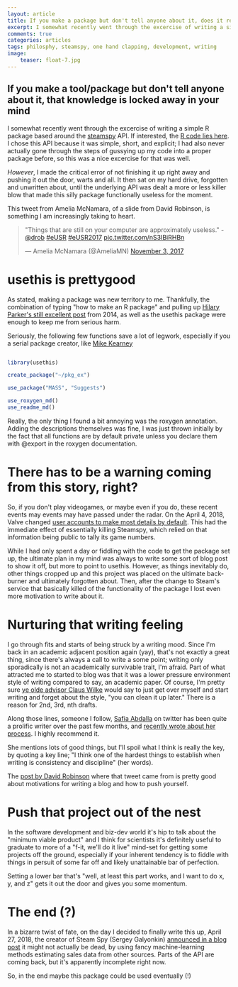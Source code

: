```yaml
---
layout: article
title: If you make a package but don't tell anyone about it, does it really exist?
excerpt: I somewhat recently went through the excercise of writing a simple R package based around the steamspy API.
comments: true
categories: articles
tags: philosphy, steamspy, one hand clapping, development, writing
image:
    teaser: float-7.jpg
---
```


## If you make a tool/package but don't tell anyone about it, that knowledge is locked away in your mind

I somewhat recently went through the excercise of writing a simple R package based around the [steamspy](https://steamspy.com/) API. If interested, the [R code lies here](https://github.com/thomas-keller/steamspyR). I chose this API because it was simple, short, and explicit; I had also never actually gone through the steps of gussying up my code into a proper package before, so this was a nice excercise for that was well.

*However*, I made the critical error of not finishing it up right away and pushing it out the door, warts and all. It then sat on my hard drive, forgotten and unwritten about, until the underlying API was dealt a more or less killer blow that made this silly package functionally useless for the moment.

This tweet from Amelia McNamara, of a slide from David Robinson, is something I am increasingly taking to heart.

<blockquote class="twitter-tweet" data-lang="en"><p lang="en" dir="ltr">&quot;Things that are still on your computer are approximately useless.&quot; -<a href="https://twitter.com/drob?ref_src=twsrc%5Etfw">@drob</a> <a href="https://twitter.com/hashtag/eUSR?src=hash&amp;ref_src=twsrc%5Etfw">#eUSR</a> <a href="https://twitter.com/hashtag/eUSR2017?src=hash&amp;ref_src=twsrc%5Etfw">#eUSR2017</a> <a href="https://t.co/nS3IBiRHBn">pic.twitter.com/nS3IBiRHBn</a></p>&mdash; Amelia McNamara (@AmeliaMN) <a href="https://twitter.com/AmeliaMN/status/926509282874585089?ref_src=twsrc%5Etfw">November 3, 2017</a></blockquote>
<script async src="https://platform.twitter.com/widgets.js" charset="utf-8"></script>




# usethis is prettygood

As stated, making a package was new territory to me. Thankfully, the combination of typing "how to make an R package" and pulling up [Hilary Parker's still excellent post](https://hilaryparker.com/2014/04/29/writing-an-r-package-from-scratch/) from 2014, as well as the usethis package were enough to keep me from serious harm.

Seriously, the following few functions save a lot of legwork, especially if you a serial package creator, like [Mike Kearney](https://github.com/mkearney?tab=repositories)

```R

library(usethis)

create_package("~/pkg_ex")

use_package("MASS", "Suggests")

use_roxygen_md()
use_readme_md()
```

Really, the only thing I found a bit annoying was the roxygen annotation. Adding the descriptions themselves was fine, I was just thrown initially by the fact that all functions are by default private unless you declare them with @export in the roxygen documentation.

# There has to be a warning coming from this story, right?

So, if you don't play videogames, or maybe even if you do, these recent events may events may have passed under the radar. On the April 4, 2018, Valve changed [user accounts to make most details by default](https://arstechnica.com/gaming/2018/04/steam-spy-announces-its-shutting-down-blames-valves-new-privacy-settings/). This had the immediate effect of essentially killing Steamspy, which relied on that information being public to tally its game numbers.

While I had only spent a day or fiddling with the code to get the package set up, the ultimate plan in my mind was always to write some sort of blog post to show it off, but more to point to usethis. However, as things inevitably do, other things cropped up and this project was placed on the ultimate back-burner and ultimately forgotten about. Then, after the change to Steam's service that basically killed of the functionality of the package I lost even more motivation to write about it.

# Nurturing that writing feeling

I go through fits and starts of being struck by a writing mood. Since I'm back in an academic adjacent position again (yay), that's not exactly a great thing, since there's always a call to write a some point; writing only sporadically is not an academically survivable trait, I'm afraid. Part of what attracted me to started to blog was that it was a lower pressure environment style of writing compared to say, an academic paper. Of course, I'm pretty sure [ye olde advisor Claus Wilke](http://serialmentor.com/virtualbooks/) would say to just get over myself and start writing and forget about the style, "you can clean it up later." There is a reason for 2nd, 3rd, nth drafts. 

Along those lines, someone I follow, [Safia Abdalla](https://twitter.com/captainsafia) on twitter has been quite a prolific writer over the past few months, and [recently wrote about her process](https://blog.safia.rocks/post/172763173965/answering-how-do-i-write). I highly recommend it.

She mentions lots of good things, but I'll spoil what I think is really the key, by quoting a key line; "I think one of the hardest things to establish when writing is consistency and discipline" (her words).

The [post by David Robinson](http://varianceexplained.org/r/start-blog/) where that tweet came from is pretty good about motivations for writing a blog and how to push yourself.

# Push that project out of the nest

In the software development and biz-dev world it's hip to talk about the "minimum viable product" and I think for scientists it's definitely useful to graduate to more of a "f-it, we'll do it live" mind-set for getting some projects off the ground, especially if your inherent tendency is to fiddle with things in persuit of some far off and likely unattainable bar of perfection.

Setting a lower bar that's "well, at least this part works, and I want to do x, y, and z" gets it out the door and gives you some momentum. 

# The end (?)

In a bizarre twist of fate, on the day I decided to finally write this up, April 27, 2018, the creator of Steam Spy (Sergey Galyonkin) [announced in a blog post](https://galyonk.in/whats-going-on-with-steam-spy-deed5d699233) it might not actually be dead, by using fancy machine-learning methods estimating sales data from other sources. Parts of the API are coming back, but it's apparently incomplete right now. 

So, in the end maybe this package could be used eventually (!)







